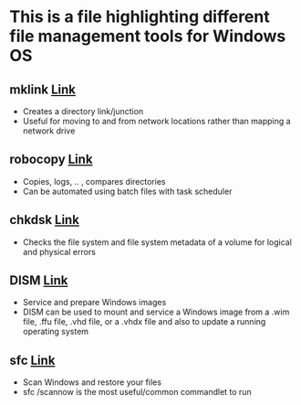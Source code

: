 # This is a file highlighting different file management tools for Windows OS

## mklink [Link](https://docs.microsoft.com/en-us/windows-server/administration/windows-commands/mklink)
- Creates a directory link/junction
- Useful for moving to and from network locations rather than mapping a network drive

## robocopy [Link](https://docs.microsoft.com/en-us/windows-server/administration/windows-commands/robocopy)
- Copies, logs, .. , compares directories
- Can be automated using batch files with task scheduler

## chkdsk [Link](https://docs.microsoft.com/en-us/windows-server/administration/windows-commands/chkdsk)
- Checks the file system and file system metadata of a volume for logical and physical errors

## DISM [Link](https://docs.microsoft.com/en-us/windows-hardware/manufacture/desktop/what-is-dism?view=windows-11)
- Service and prepare Windows images
- DISM can be used to mount and service a Windows image from a .wim file, .ffu file, .vhd file, or a .vhdx file and also to update a running operating system

## sfc [Link](https://support.microsoft.com/en-us/topic/use-the-system-file-checker-tool-to-repair-missing-or-corrupted-system-files-79aa86cb-ca52-166a-92a3-966e85d4094e)
- Scan Windows and restore your files
- sfc /scannow is the most useful/common commandlet to run
